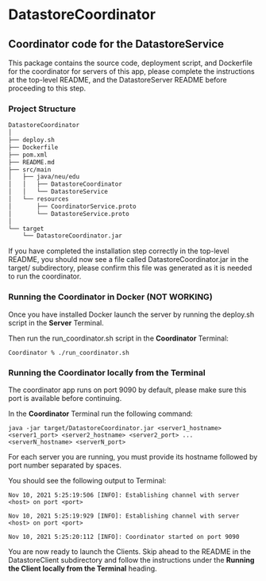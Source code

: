 # DatastoreCoordinator
## Coordinator code for the DatastoreService
This package contains the source code, deployment script, and Dockerfile for the coordinator for servers of this app, please complete the instructions at the top-level README, and the DatastoreServer README before proceeding to this step.

### Project Structure
```bash
DatastoreCoordinator
│
├── deploy.sh
├── Dockerfile
├── pom.xml
├── README.md
├── src/main
│   ├── java/neu/edu
│   │   ├── DatastoreCoordinator
│   │   └── DatastoreService
│   └── resources
│       ├── CoordinatorService.proto
│       └── DatastoreService.proto  
│
└── target
    └── DatastoreCoordinator.jar
```

If you have completed the installation step correctly in the top-level README, you should now see a file called DatastoreCoordinator.jar in the target/ subdirectory, please confirm this file was generated as it is needed to run the coordinator.

### Running the Coordinator in Docker (NOT WORKING)
Once you have installed Docker launch the server by running the deploy.sh script in the **Server** Terminal.

Then run the run_coordinator.sh script in the **Coordinator** Terminal:

`Coordinator % ./run_coordinator.sh`

### Running the Coordinator locally from the Terminal
The coordinator app runs on port 9090 by default, please make sure this port is available before continuing.

In the **Coordinator** Terminal run the following command:

`java -jar target/DatastoreCoordinator.jar <server1_hostname> <server1_port> <server2_hostname> <server2_port> ... <serverN_hostname> <serverN_port>`

For each server you are running, you must provide its hostname followed by port number separated by spaces.

You should see the following output to Terminal:

`Nov 10, 2021 5:25:19:506 [INFO]: Establishing channel with server <host> on port <port>`

`Nov 10, 2021 5:25:19:929 [INFO]: Establishing channel with server <host> on port <port>`

`Nov 10, 2021 5:25:20:112 [INFO]: Coordinator started on port 9090`

You are now ready to launch the Clients. Skip ahead to the README in the DatastoreClient subdirectory and follow the instructions under the **Running the Client locally from the Terminal** heading.
